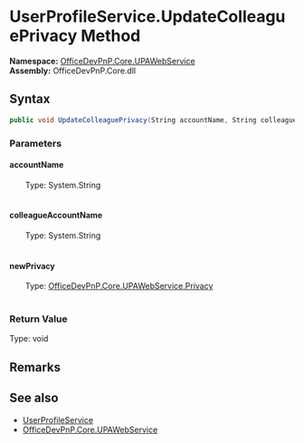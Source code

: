 # UserProfileService.UpdateColleaguePrivacy Method  
  

**Namespace:** [OfficeDevPnP.Core.UPAWebService](OfficeDevPnP.Core.UPAWebService.md)  
**Assembly:** OfficeDevPnP.Core.dll  
## Syntax
```C#
public void UpdateColleaguePrivacy(String accountName, String colleagueAccountName, Privacy newPrivacy)
```
### Parameters
#### accountName  
&emsp;&emsp;Type: System.String  
&emsp;&emsp;  

  

#### colleagueAccountName  
&emsp;&emsp;Type: System.String  
&emsp;&emsp;  

  

#### newPrivacy  
&emsp;&emsp;Type: [OfficeDevPnP.Core.UPAWebService.Privacy](OfficeDevPnP.Core.UPAWebService.Privacy.md)  
&emsp;&emsp;  

  

### Return Value
Type: void  

## Remarks 

## See also
- [UserProfileService](OfficeDevPnP.Core.UPAWebService.UserProfileService.md) 
- [OfficeDevPnP.Core.UPAWebService](OfficeDevPnP.Core.UPAWebService.md) 

